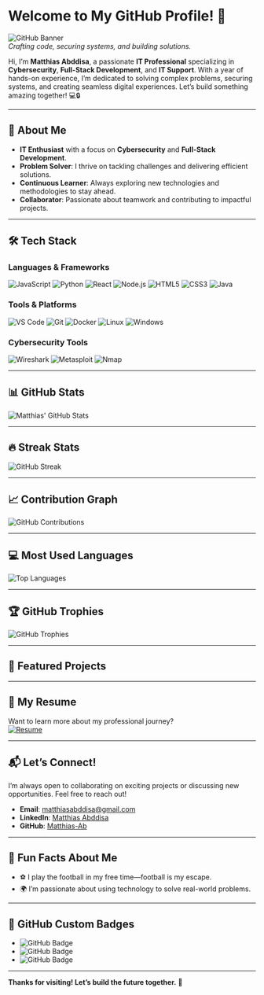 # Welcome to My GitHub Profile! 🚀

![GitHub Banner](https://yourbannerlink.com/banner.jpg)  
*Crafting code, securing systems, and building solutions.*

Hi, I’m **Matthias Abddisa**, a passionate **IT Professional** specializing in **Cybersecurity**, **Full-Stack Development**, and **IT Support**. With a year of hands-on experience, I’m dedicated to solving complex problems, securing systems, and creating seamless digital experiences. Let’s build something amazing together! 💻🔒

---

## 🌟 About Me

- **IT Enthusiast** with a focus on **Cybersecurity** and **Full-Stack Development**.  
- **Problem Solver**: I thrive on tackling challenges and delivering efficient solutions.  
- **Continuous Learner**: Always exploring new technologies and methodologies to stay ahead.  
- **Collaborator**: Passionate about teamwork and contributing to impactful projects.  

---

## 🛠️ Tech Stack

### **Languages & Frameworks**
![JavaScript](https://img.shields.io/badge/JavaScript-F7DF1E?logo=javascript&logoColor=black)
![Python](https://img.shields.io/badge/Python-3776AB?logo=python&logoColor=white)
![React](https://img.shields.io/badge/React-61DAFB?logo=react&logoColor=black)
![Node.js](https://img.shields.io/badge/Node.js-339933?logo=node.js&logoColor=white)
![HTML5](https://img.shields.io/badge/HTML5-E34F26?logo=html5&logoColor=white)
![CSS3](https://img.shields.io/badge/CSS3-1572B6?logo=css3&logoColor=white)
![Java](https://img.shields.io/badge/Java-007396?logo=java&logoColor=white)

### **Tools & Platforms**
![VS Code](https://img.shields.io/badge/VS%20Code-007ACC?logo=visual-studio-code&logoColor=white)
![Git](https://img.shields.io/badge/Git-F05032?logo=git&logoColor=white)
![Docker](https://img.shields.io/badge/Docker-2496ED?logo=docker&logoColor=white)
![Linux](https://img.shields.io/badge/Linux-FCC624?logo=linux&logoColor=black)
![Windows](https://img.shields.io/badge/Windows-0078D6?logo=windows&logoColor=white)

### **Cybersecurity Tools**
![Wireshark](https://img.shields.io/badge/Wireshark-1679A7?logo=wireshark&logoColor=white)
![Metasploit](https://img.shields.io/badge/Metasploit-FF0000?logo=metasploit&logoColor=white)
![Nmap](https://img.shields.io/badge/Nmap-FFFFFF?logo=nmap&logoColor=black)

---

## 📊 GitHub Stats

![Matthias' GitHub Stats](https://github-readme-stats.vercel.app/api?username=Matthias-Ab&show_icons=true&theme=radical&hide_border=true)

---

## 🔥 Streak Stats

![GitHub Streak](https://streak-stats.demolab.com?user=Matthias-Ab&theme=radical&hide_border=true)

---

## 📈 Contribution Graph

![GitHub Contributions](https://github-readme-activity-graph.vercel.app/graph?username=Matthias-Ab&theme=github-dark&hide_border=true)

---

## 💻 Most Used Languages

![Top Languages](https://github-readme-stats.vercel.app/api/top-langs/?username=Matthias-Ab&layout=compact&theme=radical&hide_border=true)

---

## 🏆 GitHub Trophies

![GitHub Trophies](https://github-profile-trophy.vercel.app/?username=Matthias-Ab&theme=radical&no-frame=true&no-bg=true&column=7)

---

## 📂 Featured Projects


---

## 📄 My Resume

Want to learn more about my professional journey?  
[![Resume](https://img.shields.io/badge/View-My_Resume-green?logo=adobe-acrobat-reader)](https://link-to-your-resume.com)

---

## 📬 Let’s Connect!

I’m always open to collaborating on exciting projects or discussing new opportunities. Feel free to reach out!  

- **Email**: [matthiasabddisa@gmail.com](mailto:matthiasabddisa@gmail.com)  
- **LinkedIn**: [Matthias Abddisa](https://et.linkedin.com/in/matthias-abddisa-9163881a3)  
- **GitHub**: [Matthias-Ab](https://github.com/Matthias-Ab)  
---

## 🌟 Fun Facts About Me

- ⚽ I play the football in my free time—football is my escape.  
- 🌍 I’m passionate about using technology to solve real-world problems.  

---

## 🎨 GitHub Custom Badges

- ![GitHub Badge](https://img.shields.io/badge/Open%20Source-Contributor-green?logo=open-source-initiative&logoColor=white)
- ![GitHub Badge](https://img.shields.io/badge/Cybersecurity-Enthusiast-red?logo=lock&logoColor=white)
- ![GitHub Badge](https://img.shields.io/badge/FullStack-Developer-blue?logo=fullstack&logoColor=white)

---

**Thanks for visiting! Let’s build the future together.** 🚀  
